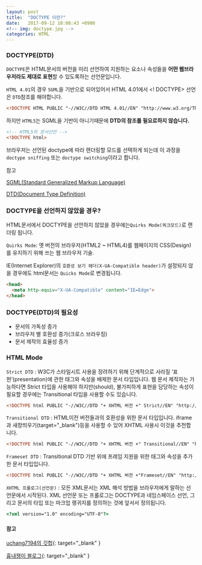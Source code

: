 ```yaml
---
layout: post
title:  "DOCTYPE 이란?"
date:   2017-09-12 10:08:43 +0900
<!-- img: doctype.jpg -->
categories: HTML
---
```

### DOCTYPE(DTD)
`DOCTYPE`은 HTML문서의 버전을 미리 선언하여 지원하는 요소나 속성들을 **어떤 웹브라우저라도 제대로 표현**할 수 있도록하는 선언문입니다.

`HTML 4.01`의 경우 `SGML`을 기반으로 되어있어서 HTML 4.01에서 <! DOCTYPE> 선언은 `DTD`참조를 해야합니다. 

```html
<!DOCTYPE HTML PUBLIC "-//W3C//DTD HTML 4.01//EN" "http://www.w3.org/TR/html4/strict.dtd">
```
하지만 `HTML5`는 SGML을 기반이 아니기때문에 **DTD의 참조를 필요로하지 않습니다.**
```html
<!-- HTML5의 문서선언 -->
<!DOCTYPE html>
```
 브라우저는 선언된 doctype에 따라 렌더링할 모드를 선택하게 되는데 이 과정을 `doctype sniffing` 또는 `doctype switching`이라고 합니다.

참고

[SGML(Standard Generalized Markup Language)](https://ko.wikipedia.org/wiki/SGML)

[DTD(Document Type Definition)](https://ko.wikipedia.org/wiki/%EB%AC%B8%EC%84%9C_%ED%98%95%EC%8B%9D_%EC%A0%95%EC%9D%98)

### DOCTYPE을 선언하지 않았을 경우?
HTML문서에서 DOCTYPE을 선언하지 않았을 경우에는`Quirks Mode(쿼크모드)`로 랜더링 됩니다.

`Quirks Mode`: 옛 버전의 브라우저(HTML2 ~ HTML4)를 웹페이지의 CSS(Design)를 유지하기 위해 쓰는 웹 브라우저 기술.

IE(Internet Explorer)의 `호환성 보기 헤더(X-UA-Compatible header)`가 설정되지 않을 경우에도 html문서는 `Quicks Mode`로 변경됩니다.

```html
<head>
  <meta http-equiv="X-UA-Compatible" content="IE=Edge">
</head>
```

### DOCTYPE(DTD)의 필요성
- 문서의 가독성 증가
- 브라우저 별 호환성 증가(크로스 브라우징)
- 문서 제작의 효율성 증가

### HTML Mode
`Strict DTD` :
W3C가 스타일시트 사용을 장려하기 위해 단계적으로 사라질 ‘표현’(presentation)에 관한 태그와 속성을 배제한 문서 타입입니다. 웹 문서 제작자는 가능하다면 Strict 타입을 사용해야 하지만(should), 불가피하게 표현을 담당하는 속성이 필요할 경우에는 Transitional 타입을 사용할 수도 있습니다.
```html
<!DOCTYPE html PUBLIC "-//W3C//DTD "+ XHTML 버전 +" Strict//EN" "http://www.w3.org/TR/xhtml1-strict.dtd">
```

`Transitional DTD` :
HTML이전 버전들과의 호환성을 위한 문서 타입입니다. iframe과 새창띄우기(target="_blank")등을 사용할 수 있어 XHTML 사용시 이것을 추천합니다.
```html
<!DOCTYPE html PUBLIC "-//W3C//DTD "+ XHTML 버전 +" Transitional//EN" "http://www.w3.org/TR/xhtml1-transitional.dtd">
```

`Frameset DTD` :
Transitional DTD 기반 위에 프레임 지원을 위한 태그와 속성을 추가한 문서 타입입니다.
```html
<!DOCTYPE html PUBLIC "-//W3C//DTD "+ XHTML 버전 +"Frameset//EN" "http://www.w3.org/TR/xhtml1-frameset.dtd">
```

`XHTML 프롤로그(선언문)` :
모든 XML문서는 XML 해석 방법을 브라우저에게 말하는 선언문에서 시작된다. XML 선언문 또는 프롤로그는 DOCTYPE과 네임스페이스 선언, 그리고 문서의 타입 또는 마크업 랭귀지를 정의하는 것에 앞서서 정의됩니다.
```html
<?xml version="1.0" encoding="UTF-8"?>
```

#### 참고

[uchang7194의 깃헙](https://github.com/uchang7194/FDS-Study/blob/master/DAY01/HTML_Structure.md){: target="_blank" }

[흉내쟁이 블로그](http://webdir.tistory.com/40){: target="_blank" }
